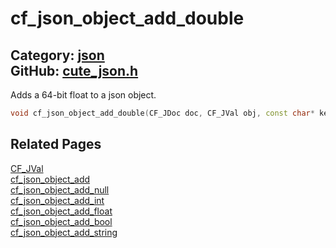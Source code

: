 [](../header.md ':include')

# cf_json_object_add_double

Category: [json](/api_reference?id=json)  
GitHub: [cute_json.h](https://github.com/RandyGaul/cute_framework/blob/master/include/cute_json.h)  
---

Adds a 64-bit float to a json object.

```cpp
void cf_json_object_add_double(CF_JDoc doc, CF_JVal obj, const char* key, double val);
```

## Related Pages

[CF_JVal](/json/cf_jval.md)  
[cf_json_object_add](/json/cf_json_object_add.md)  
[cf_json_object_add_null](/json/cf_json_object_add_null.md)  
[cf_json_object_add_int](/json/cf_json_object_add_int.md)  
[cf_json_object_add_float](/json/cf_json_object_add_float.md)  
[cf_json_object_add_bool](/json/cf_json_object_add_bool.md)  
[cf_json_object_add_string](/json/cf_json_object_add_string.md)  
